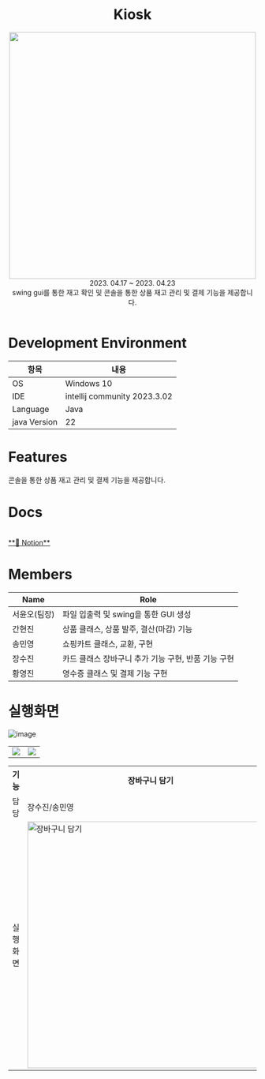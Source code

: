 <div align="center">
<h1>Kiosk</h1>
<img src="https://github.com/Moble-MP3Player/Kiosk/assets/54611807/241e845a-d09d-482b-b393-d76ad77d69eb" width=500, height=500>

<br>
 2023. 04.17 ~ 2023. 04.23 <br>
 swing gui를 통한 재고 확인 및 콘솔을 통한 상품 재고 관리 및 결제 기능을 제공합니다.

<br>
<br>
</div>

# **Development Environment**

| 항목 | 내용 |
| --- | --- |
| OS | Windows 10 |
| IDE | intellij community 2023.3.02 |
| Language | Java |
| java Version | 22 |

# **Features**

콘솔을 통한 상품 재고 관리 및 결제 기능을 제공합니다.
# Docs 

<br>
<a href="https://branch-horn-d6b.notion.site/Kiosk-f06cbcfbed9e4e129c3cc880881026d1?pvs=4"> **📒 Notion**
</a> 



# Members

| Name | Role |
| --- | --- |
| 서윤오(팀장) | 파일 입출력 및 swing을 통한 GUI 생성 |
| 간현진 | 상품 클래스, 상품 발주, 결산(마감) 기능 |
| 송민영 | 쇼핑카트 클래스, 교환, 구현 |
| 장수진 | 카드 클래스 장바구니 추가 기능 구현, 반품 기능 구현  |
| 황영진 | 영수증 클래스 및 결제 기능 구현 |



# 실행화면

![image](https://github.com/Moble-MP3Player/Kiosk/assets/54611807/0a1d14ae-2362-4310-889b-f2406248a58f)

<table>
<tr>
 <td>
  <img src="https://github.com/Moble-MP3Player/Kiosk/assets/54611807/ecff4205-4590-4c9e-a2ee-88daa16edc96">
 </td>
 <td>
 <img src="https://github.com/Moble-MP3Player/Kiosk/assets/54611807/49ff04dc-3901-41ad-8cb8-6e04338677a2">
 </td>
 </tr>
</table>


<table>
  <tr>
    <th> 기능 </th>
    <th>장바구니 담기</th>
    <th>장바구니 상품 교환</th>
    <th>상품 교환하기</th>
    <th>상품 반품하기</th>
    <th>상품 결제하기</th>
    <th colspan=2>관리자 모드</th>
  </tr>
  <tr>
    <td> 담당 </td>
    <td>장수진/송민영</td>
    <td>장수진</td>
    <td>송민영</td>
    <td>장수진</td>
    <td>황영진</td>
    <td colspan=2>간현진</td>
  </tr>

  <tr height="500" width="500">
     <td> 실행 화면 </td>
    <td><img src="https://github.com/Moble-MP3Player/Kiosk/assets/54611807/ea7be023-1064-461c-96d9-279805b7767b" alt="장바구니 담기" width=500 ></td>
    <td><img src="https://github.com/Moble-MP3Player/Kiosk/assets/54611807/4900fd6c-412c-48ca-8d97-31505cfb816a" alt="장바구니 상품 교환" width=500 ></td>
    <td><img src="https://github.com/Moble-MP3Player/Kiosk/assets/54611807/c13bfeb5-4955-4c70-ad43-4c08d8f7cb31" alt="상품 교환하기" width=500 ></td>
    <td><img src="https://github.com/Moble-MP3Player/Kiosk/assets/54611807/ececd0b5-a7bf-4b6f-a2ad-fb7d5aadbb7e" alt="상품 반품하기" width=500 ></td>
    <td><img src="https://github.com/Moble-MP3Player/Kiosk/assets/54611807/d976809b-7312-4f85-b58b-b339b6b6787b" alt="상품 결제하기" width=500 ></td>
    <td>
      <img src="https://github.com/Moble-MP3Player/Kiosk/assets/54611807/4500628f-8527-4368-ae26-35e9760fb925" alt="관리자 모드 1"  width=500 >
    </td>
   <td>
     <img src="https://github.com/Moble-MP3Player/Kiosk/assets/54611807/3df6c950-3a64-45a8-b029-6e29148a378b" alt="관리자 모드 2"  width=500 >
   </td>
  </tr>
</table>







